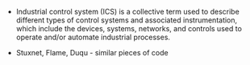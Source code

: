 - Industrial control system (ICS) is a collective term used to describe different types of control systems and associated instrumentation, which include the devices, systems, networks, and controls used to operate and/or automate industrial processes.

- Stuxnet, Flame, Duqu - similar pieces of code


